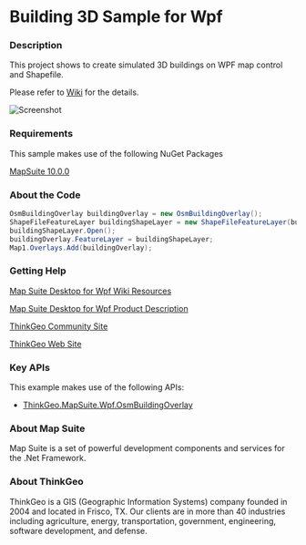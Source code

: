 # Building 3D Sample for Wpf

### Description
This project shows to create simulated 3D buildings on WPF map control and Shapefile.

Please refer to [Wiki](http://wiki.thinkgeo.com/wiki/map_suite_desktop_for_wpf) for the details.

![Screenshot](https://github.com/ThinkGeo/Building3DSample-forWpf/blob/master/Screenshot.gif)

### Requirements
This sample makes use of the following NuGet Packages

[MapSuite 10.0.0](https://www.nuget.org/packages?q=ThinkGeo)

### About the Code
```csharp
OsmBuildingOverlay buildingOverlay = new OsmBuildingOverlay();
ShapeFileFeatureLayer buildingShapeLayer = new ShapeFileFeatureLayer(buildingFilePath);
buildingShapeLayer.Open();
buildingOverlay.FeatureLayer = buildingShapeLayer;
Map1.Overlays.Add(buildingOverlay);
```
### Getting Help

[Map Suite Desktop for Wpf Wiki Resources](http://wiki.thinkgeo.com/wiki/map_suite_desktop_for_wpf)

[Map Suite Desktop for Wpf Product Description](https://thinkgeo.com/ui-controls#desktop-platforms)

[ThinkGeo Community Site](http://community.thinkgeo.com/)

[ThinkGeo Web Site](http://www.thinkgeo.com)

### Key APIs
This example makes use of the following APIs:

- [ThinkGeo.MapSuite.Wpf.OsmBuildingOverlay](http://wiki.thinkgeo.com/wiki/api/ThinkGeo.MapSuite.Wpf.OsmBuildingOverlay)

### About Map Suite
Map Suite is a set of powerful development components and services for the .Net Framework.

### About ThinkGeo
ThinkGeo is a GIS (Geographic Information Systems) company founded in 2004 and located in Frisco, TX. Our clients are in more than 40 industries including agriculture, energy, transportation, government, engineering, software development, and defense.

